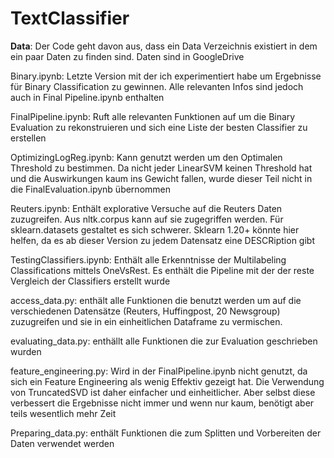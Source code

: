 # TextClassifier

<b>Data</b>: Der Code geht davon aus, dass ein Data Verzeichnis existiert in dem ein paar Daten zu finden sind. Daten sind in GoogleDrive

Binary.ipynb: Letzte Version mit der ich experimentiert habe um Ergebnisse für Binary Classification zu gewinnen. Alle relevanten Infos sind jedoch auch in Final Pipeline.ipynb enthalten

FinalPipeline.ipynb: Ruft alle relevanten Funktionen auf um die Binary Evaluation zu rekonstruieren und sich eine Liste der besten Classifier zu erstellen

OptimizingLogReg.ipynb: Kann genutzt werden um den Optimalen Threshold zu bestimmen. Da nicht jeder LinearSVM keinen Threshold hat und die Auswirkungen kaum ins Gewicht fallen, wurde dieser Teil nicht in die FinalEvaluation.ipynb übernommen

Reuters.ipynb: Enthält explorative Versuche auf die Reuters Daten zuzugreifen. Aus nltk.corpus kann auf sie zugegriffen werden. Für sklearn.datasets gestaltet es sich schwerer. Sklearn 1.20+ könnte hier helfen, da es ab dieser Version zu jedem Datensatz eine DESCRiption gibt

TestingClassifiers.ipynb: Enthält alle Erkenntnisse der Multilabeling Classifications mittels OneVsRest. Es enthält die Pipeline mit der der reste Vergleich der Classifiers erstellt wurde

access_data.py: enthält alle Funktionen die benutzt werden um auf die verschiedenen Datensätze (Reuters, Huffingpost, 20 Newsgroup) zuzugreifen und sie in ein einheitlichen Dataframe zu vermischen.

evaluating_data.py: enthällt alle Funktionen die zur Evaluation geschrieben wurden

feature_engineering.py: Wird in der FinalPipeline.ipynb nicht genutzt, da sich ein Feature Engineering als wenig Effektiv gezeigt hat. Die Verwendung von TruncatedSVD ist daher einfacher und einheitlicher. Aber selbst diese verbessert die Ergebnisse nicht immer und wenn nur kaum, benötigt aber teils wesentlich mehr Zeit

Preparing_data.py: enthält Funktionen die zum Splitten und Vorbereiten der Daten verwendet werden
